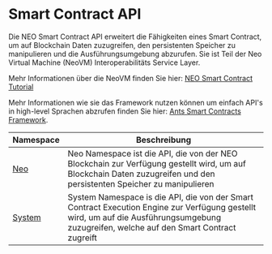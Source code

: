 # Smart Contract API 

Die NEO Smart Contract API erweitert die Fähigkeiten eines Smart Contract, um auf Blockchain Daten zuzugreifen, den persistenten Speicher zu manipulieren und die Ausführungsumgebung abzurufen. Sie ist Teil der Neo Virtual Machine (NeoVM) Interoperabilitäts Service Layer.

Mehr Informationen über die NeoVM finden Sie hier: [NEO Smart Contract Tutorial](tutorial.md)

Mehr Informationen wie sie das Framework nutzen können um einfach API's in high-level Sprachen abzrufen finden Sie hier:  [Ants Smart Contracts Framework](fw.md).

Namespace | Beschreibung |
| ----------------------------- | ---------------------------------------- |
| [Neo](api/neo.md) | Neo Namespace ist die API, die von der NEO Blockchain zur Verfügung gestellt wird, um auf Blockchain Daten zuzugreifen und den persistenten Speicher zu manipulieren |
| [System](api/system.md) | System Namespace is die API, die von der Smart Contract Execution Engine zur Verfügung gestellt wird, um auf die Ausführungsumgebung zuzugreifen, welche auf den Smart Contract zugreift|
